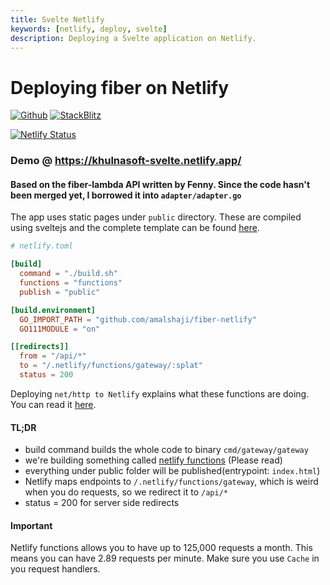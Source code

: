 ```yaml
---
title: Svelte Netlify
keywords: [netlify, deploy, svelte]
description: Deploying a Svelte application on Netlify.
---
```


# Deploying fiber on Netlify

[![Github](https://img.shields.io/static/v1?label=&message=Github&color=2ea44f&style=for-the-badge&logo=github)](https://github.com/khulnasoft/recipes/tree/master/svelte-netlify) [![StackBlitz](https://img.shields.io/static/v1?label=&message=StackBlitz&color=2ea44f&style=for-the-badge&logo=StackBlitz)](https://stackblitz.com/github/khulnasoft/recipes/tree/master/svelte-netlify)

[![Netlify Status](https://api.netlify.com/api/v1/badges/143c3c42-60f7-427a-b3fd-8ca3947a2d40/deploy-status)](https://app.netlify.com/sites/khulnasoft-svelte/deploys)

### Demo @ https://khulnasoft-svelte.netlify.app/

#### Based on the fiber-lambda API written by Fenny. Since the code hasn't been merged yet, I borrowed it into `adapter/adapter.go`

The app uses static pages under `public` directory. These are compiled using sveltejs and the complete template can be found [here](https://github.com/amalshaji/khulnasoft-sveltejs-netlify).


```toml
# netlify.toml

[build]
  command = "./build.sh"
  functions = "functions"
  publish = "public"

[build.environment]
  GO_IMPORT_PATH = "github.com/amalshaji/fiber-netlify"
  GO111MODULE = "on"

[[redirects]]
  from = "/api/*"
  to = "/.netlify/functions/gateway/:splat"
  status = 200
```

Deploying `net/http to Netlify` explains what these functions are doing. You can read it [here](https://blog.carlmjohnson.net/post/2020/how-to-host-golang-on-netlify-for-free/).

#### TL;DR
- build command builds the whole code to binary `cmd/gateway/gateway`
- we're building something called [netlify functions](https://functions.netlify.com/) (Please read)
- everything under public folder will be published(entrypoint: `index.html`)
- Netlify maps endpoints to `/.netlify/functions/gateway`, which is weird when you do requests, so we redirect it to `/api/*`
- status = 200 for server side redirects

#### Important
Netlify functions allows you to have up to 125,000 requests a month. This means you can have 2.89 requests per minute. Make sure you use `Cache` in you request handlers.
